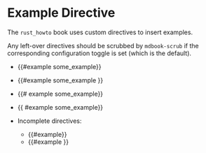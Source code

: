# Example Directive

The `rust_howto` book uses custom directives to insert examples.

Any left-over directives should be scrubbed by `mdbook-scrub` if the corresponding
configuration toggle is set (which is the default).

- {{#example some_example}}
- {{#example some_example }}
- {{# example some_example}}
- {{ #example some_example}}

- Incomplete directives:
  - {{#example}}
  - {{#example }}
